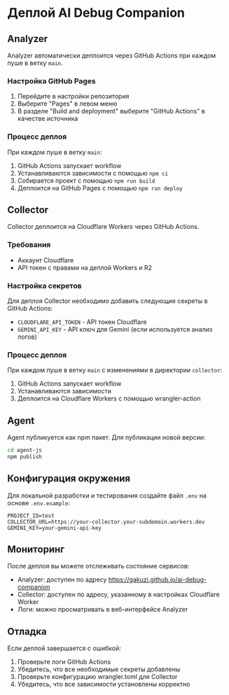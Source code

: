 # Деплой AI Debug Companion

## Analyzer

Analyzer автоматически деплоится через GitHub Actions при каждом пуше в ветку `main`.

### Настройка GitHub Pages

1. Перейдите в настройки репозитория
2. Выберите "Pages" в левом меню
3. В разделе "Build and deployment" выберите "GitHub Actions" в качестве источника

### Процесс деплоя

При каждом пуше в ветку `main`:
1. GitHub Actions запускает workflow
2. Устанавливаются зависимости с помощью `npm ci`
3. Собирается проект с помощью `npm run build`
4. Деплоится на GitHub Pages с помощью `npm run deploy`

## Collector

Collector деплоится на Cloudflare Workers через GitHub Actions.

### Требования

- Аккаунт Cloudflare
- API токен с правами на деплой Workers и R2

### Настройка секретов

Для деплоя Collector необходимо добавить следующие секреты в GitHub Actions:

- `CLOUDFLARE_API_TOKEN` - API токен Cloudflare
- `GEMINI_API_KEY` - API ключ для Gemini (если используется анализ логов)

### Процесс деплоя

При каждом пуше в ветку `main` с изменениями в директории `collector`:
1. GitHub Actions запускает workflow
2. Устанавливаются зависимости
3. Деплоится на Cloudflare Workers с помощью wrangler-action

## Agent

Agent публикуется как npm пакет. Для публикации новой версии:

```bash
cd agent-js
npm publish
```

## Конфигурация окружения

Для локальной разработки и тестирования создайте файл `.env` на основе `.env.example`:

```env
PROJECT_ID=test
COLLECTOR_URL=https://your-collector.your-subdomain.workers.dev
GEMINI_KEY=your-gemini-api-key
```

## Мониторинг

После деплоя вы можете отслеживать состояние сервисов:

- Analyzer: доступен по адресу https://gakuzi.github.io/ai-debug-companion
- Collector: доступен по адресу, указанному в настройках Cloudflare Worker
- Логи: можно просматривать в веб-интерфейсе Analyzer

## Отладка

Если деплой завершается с ошибкой:

1. Проверьте логи GitHub Actions
2. Убедитесь, что все необходимые секреты добавлены
3. Проверьте конфигурацию wrangler.toml для Collector
4. Убедитесь, что все зависимости установлены корректно